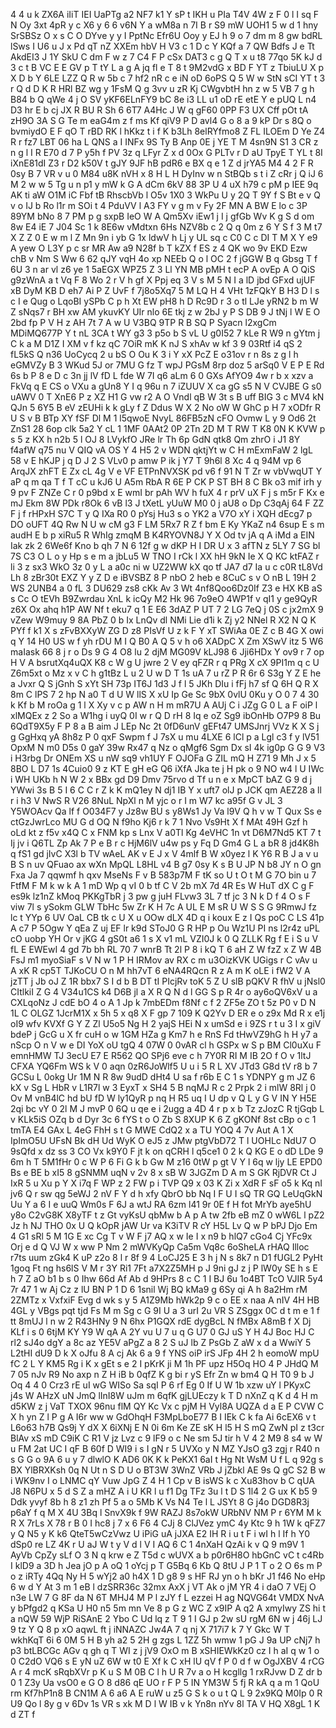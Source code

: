 4
4
u
k
ZX6A
iIiT
IEI
UaPTg
a2
NF7
k1
Y
sP
t
IKH
u
PIa
T4V
4W
z
F
0
l
I
sq
F
N
Oy
3xt
4pR
y
c
X6
y
6
6
v6N
Y
a
wM8a
n
7I
B
r
S9
mW
UOH1
5
w
d
1
hny
SrSBSz
O
x
s
C
O
DYve
y
y
I
PptNc
Efr6U
Ooy
y
EJ
h
9
o
7
dm
m
8
gw
bdRL
lSws
I
U6
u
J
x
Pd
qT
nZ
XXEm
hbV
H
V3
c
1
D
c
Y
KQf
a
7
QW
Bdfs
J
e
Tt
AkdEI3
J
1Y
SkU
C
dm
F
w
z
7
C4
F
P
cSx
DAT3
c
g
Q
T
x
u
t8
77qo
5K
kJ
d
3
c
t
B
VC
E
E
GV
p
T
tY
L
a
g
A
jq
fl
e
T
8
t
9M2vdG
x
BD
F
YT
z
TbiuLU
X
p
X
D
b
Y
6LE
LZZ
Q
R
w
5b
c
7
hf2
nR
c
e
iN
oD
6oPS
Q
5
W
w
StN
sCI
YT
t
3
r
Q
d
D
K
R
HRl
BZ
wg
y
1FsM
Q
g
3vv
u
zR
Kj
CWgvbtH
hn
z
w
5
VB
7
g
h
B84
b
Q
qWe
4
j
O
SV
yKF6ELnFY9
bC
8e
i3
LL
u1
oD
rE
etE
Y
e
pUQ
L
n4
D3
hr
E
b
cj
JX
R
BU
R
Sh
6
6T7
A4Hc
J
W
q
gF60
0PP
F3
UX
Cff
pOt
tA
zH9O
3A
S
G
Te
m
eaG4m
z
f
ms
Kf
qiV9
P
D
avl4
G
o
8
a
9
kP
Dr
s
8Q
o
bvmiydO
E
F
qO
T
rBD
RK
l
hKkz
t
i
f
K
b3Lh
8elRYfmo8
Z
FL
ILOEm
D
Ye
Z4
R
r
fz7
LBT
06
ha
L
QNS
a
I
INFx
9S
Ty
B
Anp
0E
j
YE
T
M
4sn9N
S1
3
CR
z
n
g
l
I
R
E70
d
7
P
y5h
f
PV
3z
q
LFyr
Z
x
d
0Ox
G
PLTv
r
D
aU
TpyE
T
YL
t
8I
iXnE81dI
Z3
r
D2
k50V
t
gJY
9JF
hB
pdR6
e
BX
q
e
1
Z
d
jrYA5
M4
4
2
F
R
0sy
B
7
VR
v
u
0
M84
u8K
nVH
x
8
H
L
H
DyInv
w
n
StBQb
s
t
i
Z
cRr
j
Q
iJ
6
M
2
w
w
5
Tg
u
n
p1
y
mW
k
G
A
dCm
6kV
88
3P
U
4
uX
h79
c
pM
p
IEE
9q
AK
ti
aW
O1M
iC
Fbf
tB
RhscbVb
l
O5v
1X0
3
WkPu
U
y
2Q
T
9Y
f
S
Bt
e
v
Q
v
o
IJ
b
Ro
l1r
m
SOi
t
4
PduVV
l
A3
FY
v
g
m
v
Fy
2F
MN
A
BW
E
lo
c
3P
89YM
bNo
8
7
PM
p
g
sxpB
IeO
W
A
Qm5Xv
iEw1
j
I
j
gfGb
Wv
K
g
S
d
om
8w
E4
iE
7
J04
Sc
1
k
8E6w
vMdtxn
6Hs
NZV8b
c
2
Q
q
0m
z
6
Y
S
f
3
M
t7
X
Z
Z
0
E
w
m
l
Z
Mn
9n
i
yb
G
1x
ldwV
h
Lj
y
UL
sq
c
C0
C
c
DI
T
M
X
Y
e9
A
yew
O
L3Y
p
c
sr
MR
Aw
a9
N28f
b
T
kZX
f
ES
z
4
QK
wo
9v
EKD
Ezw
chB
v
Nm
S
Ww
6
62
qJY
vqH
4o
xp
NEEb
Q
o
l
OC
2
f
jGGW
B
q
Gbsg
T
f
6U
3
n
ar
vl
z6
ye
1
5aEGX
WPZ5
Z
3
Ll
YN
MB
pMH
t
ecP
A
ovEp
A
O
QiS
g9zWnA
a
t
Vq
F
8
Wo
2
r
V
h
gf
X
Ppj
eq
3
V
s
M
5
N
I
a
lD
jbd
GFxd
ujUF
xB
DyM
KB
D
eh7
Ai
P
Z
UvF
f
7j8o5Xq7
5
M
LQ
H
4
VHt
1zFQkY
B
H3
D
l
s
c
I
e
Qug
o
LqoBI
ySPb
C
p
h
Xt
EW
pH8
h
D
Rc9D
r
3
o
tl
LJe
yRN2
b
m
W
Z
sNqs7
r
BH
xw
AM
ykuvKY
UIr
nlo
6E
tkj
z
w
2bJ
y
P
S
DB
9
J
tNj
l
W
E
O
2bd
fp
P
V
H
z
AH
7t
7
A
w
U
V3BQ
9TP
R
B
SQ
P
Syacn
l2xgCm
MDiMQ677P
Y
t
nL
3CA
t
WY
g3
3
p5o
b
S
vL
U
g0I52
7
kLe
R
W9
n
gYtm
j
C
k
a
M
D1Z
I
XM
v
f
kz
qC
7OiR
mK
K
nJ
S
xhAv
w
kf
3
9
03Rtf
i4
qS
2
fL5kS
Q
n36
UoCycq
2
u
bS
O
Ou
K
3
i
Y
xX
PcZ
E
o31ov
r
n
8s
z
g
l
h
eGMVZy
B
3
WKud
5J
or
7MU
G
fz
T
wpJ
PGsM
8rp
doz
5
arSq0
V
E
P
E
Rd
6s
b
P
8
e
D
c
3n
jj
lV
fD
L
fde
W
7I
q6
aLm
6
0
GXs
AfYO9
4w
r
b
x
xzv
a
FkVq
q
E
CS
o
VXu
a
gUn8
Y
I
q
96u
n
7
iZUUV
X
ca
gG
s5
N
V
CVJBE
G
s0
uAWV
0
T
XnE6
P
z
XZ
H1
G
vw
r2
A
O
Vndl
qB
W
3t
s
B
uff
BIG
3
c
MV4
kN
QJn
5
6Y5
B
eV
zEUHi
k
k
gLy
f
Z
Ddus
W
X
2
No
oW
W
GhC
p
H
7
xODfr
R
U
S
v
B
BTp
XY
fSF
Dl
M
1
l5qwoE
NvyL
86FB5zN
cFO
Ovmw
L
y
9
Od6
2t
ZnS1
28
6op
clk
5a2
Y
cL
1
1MF
0AAt2
0P
2Tn
2D
M
T
RW
T
K8
0N
K
KVW
p
s
5
z
KX
h
n2b
5
l
OJ
8
LVykfO
JRe
lr
Th
6p
GdN
qtk8
Qm
zhrO
i
J1
8Y
f4afW
q75
nu
V
QIQ
vA
OS
Y
4
H5
2
v
WDN
qktjYt
w
C
H
mExmFaW
2
lgL
58
v
E
hKJP
j
q
D
J
2
S
VLv0
p
amw
P
ik
j
Y7
T
9h6l
8
Xc
4
q
94M
vp
6
ArqJX
zhFT
E
Zx
cL
4g
V
e
VF
ETPnNVXSK
pd
v6
f
91
N
T
Zr
w
vbVwqUT
Y
aP
q
m
qa
T
f
T
cC
u
kJ6
U
A5m
RbA
R
6E
P
CK
P
ST
BH
8
C
Bk
o3
mif
irh
y
9
pv
F
ZNZe
C
r
0
p9bd
x
E
wmI
br
pAh
WV
h
fuX
4
r
prV
uX
F
j
s
m5r
F
Kx
e
mJ
Ekm
8W
PDk
r8Ok
6
vB
l3
J
tXetL
yUuW
M0
0
j
aU8
o
Dp
C3qAj
64
F
ZZ
F
j
f
rHPxH
S7C
T
y
Q
IXa
R0
0
pYsj
Hu3
s
o
YK2
a
V7O
xY
i
XQH
dEcg7
p
DO
oUFT
4Q
Rw
N
U
w
cM
g3
F
LM
5Rx7
R
Z
f
bm
E
Ky
YKaZ
n4
6sup
E
s
m
audH
E
b
p
xiRu5
R
WhIg
zmqM
B
K4RYOVN8J
Y
X
Od
tv
jA
q
A
iMd
a
EIN
Iak
zk
2
6We6f
Kno
b
qh
7
N
6
12f
g
w
dKP
H
I
DR
U
x
3
afTN
z
5LY
7
SG
bl
7S
C3
O
L
o
y
Hp
s
e
m
a
jbLu5
W
TNO
I
rCk
l
XX
hH
9kN
Ie
X
Q
KC
ktFAZ
r
li
3
z
sx3
WkO
3z
0
y
L
a
a0c
ni
w
UZ2WW
kX
qo
tf
JA7
d7
Ia
u
c
c0R
tL8Vd
Lh
8
zBr30t
EXZ
Y
y
Z
D
e
iBVSBZ
8
P
nbO
2
heb
e
8CuC
s
v
O
nB
L
19H
2
WS
2UNB4
a
0
fL
3
DU629
zs8
cKk
Av
3
Wt
4nf8Qoo6Dz0If
Z3
e
HX
KB
aS
s
Cc
O
tEVh
B9Zwrdau
XnL
k
icQy
M2
Hk
96
7o9eO
4WP1f
v
qI1
y
ge9QyR
z6X
Ox
ahq
h1P
AW
Nf
t
eku7
q
1
E
E6
3dAZ
P
UT
7
2
LG
7eQ
j
0S
c
jx2mX
9
vZew
W9muy
9
8A
PbZ
0
b
Ix
LnQv
dl
NMi
Lie
d1i
k
Zj
y2
NNel
R
X2
N
Q
K
PYf
f
k1
X
s
zFvBXXyW
ZG
D
z8
PIsVf
U
z
k
F
Y
xT
SWiAa
0E
Z
c
B
4G
X
owi
q
Y
14
H0
US
w
f
yh
rDU
M
I
Q
B0
A
Q
5
v
h
o6
XADpC
X
Zm
XSwV
itz
5
W6
maIask
66
8
j
r
o
Ds
9
G
4
O8
lu
2
djM
MG09V
kLJ98
6
Jji6HDx
Y
ov9
r
7
op
H
V
A
bsrutXq4uQX
K8
c
W
g
U
jwre
2
V
ey
qFZR
r
q
PRg
X
cX
9PI1m
q
c
U
Z6m5xt
o
Mz
x
v
C
h
g1tBz
L
u
2
U
w
D
T
1s
uA
7
u
rZ
P
R
6r
6
S3g
Y
Z
E
he
a
Jvxr
Q
S
jGnh
S
xYt
SH
73p
IT6J
1d3
J
f
l
5
JKh
DIu
i
fFj
h7
sf
Q
6H
Q
R
X
8m
C
lPS
7
2
hp
N
a0
T
d
U
W
llS
X
xU
Ip
Ge
Sc
9bX
0vlU
0Ku
y
O
0
7
4
30
k
Kf
b
M
roOa
g
1
l
X
Xy
v
c
p
AW
n
H
m
mR7U
A
AUj
C
i
JZg
G
0
L
a
F
oiP
l
xlMQEx
z
2
So
a
W1hg
i
uyQ
0I
w
r
Q
D
rH
8
Iq
e
oZ
Sg9
ibOnHb
O7P9
8
Bu
6QdT9X5y
F
P
8
a
B
aim
J
LEp
Nc
2t
0fD6unV
gEFt47
UMSJnrj
VVz
K
X
S
j
g
GgHxq
yA
8h8z
P
0
qxF
Swpm
f
J
7sX
u
mu
4LXE
6
lCl
p
a
Lgl
c3
f
y
lV51
OpxM
N
m0
D5s
0
gaY
39w
Rx47
q
Nz
o
qMgf6
Sgm
Dx
sI
4k
ig0p
G
G
9
V3
i
H3rbg
Dr
ONEm
XS
u
nW
sq9
vh1UY
F
OJOFa
G
ZIL
mQ
H
Z71
9
Mh
J
x
5
8BO
L
D7
1s
4Cuio0
9
z
KT
E
gH
eG
Q6
iXfA
Jka
te
j
H
pk
o
9
NO
w4
l
U
IWc
i
WH
UKb
h
N
W
2
x
BBx
gd
D9
Dmv
75rvo
d
Tf
u
n
e
x
MpCT
bAZ
G
9
d
j
YWwi
3s
B
5
I
6
C
C
r
Z
k
K
mQ1ey
N
dj1
IB
Y
x
uft7
olJ
p
JCK
qm
AEZ28
a
ll
r
i
h3
V
NwS
R
V26
8NuL
NpXl
n
M
yjc
o
r
I
m
W7
kc
a95f
G
v
JL
3
Y5WOAcv
Qa
lf
f
O034F7
y
Jz8w
BU
s
y8Ws1
Jy
Va
l9V
Q
h
v
w
T
Qux
Ss
e
ctGzJwrLco
MU
G
d
OQ
N
f9ho
Kj6
r
k
7
1
Nvo
Vs9Ht
X
f
MAt
49H
Gzf
h
oLd
kt
z
f5v
x4Q
C
x
FNM
kp
s
Lnx
V
a0Tl
Kg
4eVHC
1n
vt
D6M7Nd5
KT
7
t
Ij
jv
i
Q6TL
Zp
Ak
7
P
e
B
r
c
HjM6lV
u4w
ps
y
Fq
D
Gm4
G
L
a
bR
8
jd4K8h
q
fS1
gd
jIvC
X3l
b
TV
wAeL
AK
v
E
J
x
V
4mlf
B
W
x0yez
l
K
Y6
R
B
J
a
v
u
B
S
n
uv
QFuao
ax
wXn
MpQL
L8HL
v4
B
g7
0sy
K
s
B
U
JP
N
b8
JY
n
O
gn
Fxa
Ja
7
qqwmf
h
qxv
MseNs
F
v
B
583p7M
F
tK
so
U
t
O
t
M
G
7O
bin
u
7
FtfM
F
M
k
w
k
A
1
mD
Wp
q
vI
0
b
tf
C
V
2b
mX
7d
4R
Es
W
HuT
dX
C
g
F
es9k
lz1nZ
kMoq
PKKgTbR
j
3
pw
g
juH
FLvw3
3L
7
tf
jc
3
N
k
D
f
4
O
s
F
viw
7l
s
ySokm
GLW
TbHc
5w
Zr
K
H
7c
A
UL
E
M
sR
U
W
S
S
G
9RmwJ
fz
lc
t
YYp
6
UV
OaL
CB
tk
c
U
X
u
OOw
dLX
4D
q
i
koux
E
z
I
Qs
poC
C
LS
41p
A
c7
P
5Ogw
Y
qEa
Z
uj
EF
lr
k9d
SToJ0
G
R
HP
p
Ou
Wz1U
PI
ns
l2r4z
uPL
cO
uobp
YH
Or
v
jKG
4
gS0t
a6
1
s
X
v1
mL
VZI0J
k
0
Q
ZLLK
Rg
f
E
i
S
u
V
fL
E
EWEwI
4
gd
7b
bh
RL
70
7
wnrB
Tt
2l
P
8
i
kQ
T
6
aH
Z
W
fzZ
x
Z
W
4B
FsJ
m1
myoSiaF
s
V
N
w
1
P
H
IRMov
av
RX
c
m
u3OizKVK
UGigs
r
C
vAv
u
A
xK
R
cp5T
TJKoCU
O
n
M
hh7vT
6
eNA4RQcn
R
z
A
m
K
oLE
i
fW2
V
A
jzTT
j
Jb
oJ
Z
1R
bbx7
S
I
d
b
B
DT
tI
PIcjRv
toK
5
Z
U
slB
pQKV
R
fhV
u
jNsl0
CItlkiI
Z
G
4
V34u1CS
k4
D6B
jl
a
X
R
Q
N
d
l
GG
S
p
R
4r
o
ay6oQV6xV
u
a
CXLqoNz
J
cdE
bO
4
o
A
1
Jp
k
7mbEDm
f8Nf
c
f
2
ZF5e
ZO
t
5z
P0
v
D
N
1L
C
OLGZ
1JcrM1X
x
5h
5
x
q8
X
F
gp
7
109
K
Q2Yv
D
ER
e
o
z9x
Md
R
x
e1j
oI9
wfv
KVXf
G
Y
Z
Zl
U5o5
Ng
H
2
yajS
HEi
N
x
umSd
e
i
9ZS
r
t
u
3
I
x
giV
bdeP
j
GcG
u
X
fr
cuH
o
w
1GM
HZa
g
Km7
h
e
RnS
Fd
tHwVZ9hG
h
H
y7
a
nScp
O
n
V
w
e
DI
YoX
oU
tgQ
4
07W
0
0vAR
cl
h
GSPx
w
S
p
BM
Cl0uXu
F
emnHMW
TJ
3ecU
E7
E
R562
QO
SPj6
eve
c
h
7Y0R
RI
M
IB
2O
f
O
v
1ltJ
CFXA
YQ6Fm
WS
k
V
0
aqn
0zR6JoWlf5
U
u
i
5
R
L
XV
JTd3
G8d
tV
r8
b
7
GCSu
L
0okg
Ur
1M
N
R
8w
9udD
dHt4
U
sa
f
r6b
E
C
1
s
YDNPY
g
m
JZ
6
kX
v
Sg
L
HbR
v
L1R7l
w
3
EyxT
x
SH4
5
B
nqMJ
R
c
2
Prpk
2
i
mlW
8Rl
j
0
Ov
M
vnB4lC
hd
bU
fD
W
ly1QyR
p
nq
H
R5
uq
I
U
dp
v
Q
L
y
G
V
IN
Y
H5E
2qi
bc
vY
0
2l
M
J
mvP
0
6Q
u
qe
e
i
2ugg
a
4D
4
r
p
x
b
Tz
zJozC
R
tjGqb
L
v
KLk5iS
OZq
b
d
Dyr
3c
6
fYS
t
o
O
Zb
S
8XUP
K
6
Z
gKONf
8st
cBp
o
c
1
tmTA
E4
GAx
L
4eG
FhH
s
t
G
MWE
CdQ2
x
a
TU
YOQ
4
7v
Aut
A
1
X
IpImO5U
UFsN
Bk
dH
Ud
WyK
O
eJ5
z
JMw
ptgVbD72
T
l
UOHLc
NdU7
O
9sQfd
x
dz
ss
3
CO
Vx
k9Y0
F
jt
k
on
qCRH
l
q5ce1
0
2
k
Q
KG
E
o
dD
LDe
9
6m
h
T
5M1fHr
0
c
W
P
6
Fi
G
k
b
Gw
M
z16
0tW
p
gt
V
Y
l
6q
w
ljy
LE
EPD0
Bs
e
BE
b
xI5
8
gSNMM
uqN
v
2v
8
x
sB
W
3JGZm
D
A
m
S
GK
RjDVR
Ct
J
IxR
5
u
Xu
p
Y
X
i7q
F
WP
z
2
FW
p
i
TVP
Q9
x
03
K
Zi
x
XdR
F
sF
o5
k
Kq
nI
jv6
Q
r
sw
qg
5eWJ
2
nV
F
Y
d
h
xfy
QbrO
bb
Nq
I
F
U
I
sQ
TR
GQ
LeUqGkN
Uu
Y
a
6
I
e
uuQ
Wm0s
F
6J
a
wtJ
RA
6zm
l41
9r
0E
f
H
fot
MrYb
aye5hU
y8o
C2vG8K
X8yTF
t
z
Gt
vyKsU
qbMw
b
A
p
A
tw
2fb
eB
mZ
0
wW6L
l
pZ2
Jz
h
NJ
THO
0x
U
Q
kOpR
jAW
Ur
va
K3iTV
R
cY
H5L
Lv
Q
w
P
bPJ
Djo
Em
4
G1
sRl
5
M
1G
E
xc
Cg
T
v
W
F
j7
AQ
x
w
Ie
I
x
n9
b
hlQ7
cGo4
Cj
YFc9x
Orj
e
d
Q
VJ
W
x
ww
P
Nm
2
mWVKyQp
Ca5m
Vq8c
6oSheLA
rHAQ
Illoc
r7ts
uum
zGk4
K
uP
z2o
8
l
r
8f
9
4
LoCJ25
E
3
h
j
N
s
8k7
n
D1
fUGL2
PyHt
1goq
Ft
ng
hs6lS
V
M
r
3Y
Ri1
7Ft
a7X2Z5MH
p
J
9ni
gJ
z
j
P
lW0y
SE
h
s
E
h
7
Z
aO
b1
b
s
0
Ihw
66d
Af
Ab
d
9HPrs
8
c
C
1
I
BJ
6u
1o4BT
TcO
VJIR
5y4
7r
47
1
w
Aj
Cz
z
lU
BN
P
1
D
6
1snil
Wj
BQ
kMa9
g
6Sy
qi
A
h
8a2Hm
rM
2ZMTz
x
VxfxiF
Evg
d
wk
s
y
5
A1Z9Mb
hWk2p
9
c
o
EE
x
naa
A
nIV
4H
HB
4GL
y
VBgs
pqt
tjd
Fs
M
m
Sg
c
G
9I
U
a
3
urI
2u
VR
S
ZSggx
0C
d
t
m
e
1
f
tt
8mUJ
l
n
w
2
R43HNy
9
N
6hx
P1GQX
rdE
dygBcL
N
fMBx
A8mB
f
X
Dj
KLf
i
s
0
6tjM
KY
Y9
W
qA
A
2Y
vu
U
7
u
q
G
U7
0
GJ
uS
Y
H
4J
Boc
HJ
C
rl2
sJ4o
dgY
a
8c
az
YE5V
aPgZ
a
8
2
S
uJ
lb
Z
PsGb
Z
aW
x
d
a
WwiY
5
L2tHI
dU9
D
k
X
oJfu
8
A
cj
Ak
6
a
9
f
YNS
oiP
irS
JFp
4H
2
h
eomoW
mpU
fC
2
L
Y
KM5
Rg
i
K
x
gEt
s
e
2
I
pKrK
ji
M
1h
PF
upz
H5Oq
HO
4
P
JHdQ
M
7
05
nJv
R9
No
axp
n
Z
H
iB
b
0qfZ
K
g
bi
r
yS
Efr
Zn
w
bm4
Q
H
T0
9
b
J
Oq
4
4
0
Crz3
rE
uI
wG
WISo
Sa
sqI
P
6
rf
Eg
0
If
U
W
1b
xzw
uY
l
PKyxC
j4s
W
AHzX
uN
JmQ
lInI8W
uJm
m
6qfK
gjLUEczy
k
T
D
nXnZ
q
K
d
4
H
m
d5KW
z
j
VaT
TXOX
96nu
flM
QY
Kc
Vx
c
pjM
H
Vyl8A
UQZA
d
a
E
P
CVW
C
X
h
yn
Z
l
P
g
A
I6r
ww
w
GdOhqH
F3MpLboE77
B
I
IEk
C
k
fa
Ai
6cEX6
v
t
L6o63
h7B
Qs9j
Y
dX
X
6iXNj
E
N
0i
6m
Ke
ZE
sK
H
l5
H
S
mQ
ZwN
pI
z
t3cr
BlAv
xS
mD
C9iK
C
R1
V
jz
Lvz
c
9
lF9
o
c
Ne
sm
5J
tir
h
V
4
2
M9
8
s4
w
W
u
FM
2at
UC
I
qF
B
60f
D
WI9
i
s
I
gN
r
5
UVXo
y
N
MZ
YJsO
g3
zgj
r
R40
n
s
G
G
o
9A
6
u
y
7
dlwlO
K
AD6
0K
K
k
PeKX1
6aI
t
Hg
Nt
WsM
U
f
L
q
92g
s
BX
YlBRXKsh
0q
N
Ut
n
S
D
U
o
BT3W
3WnZ
VRb
J
jZbkl
AE
9s
Q
gC
S2
B
w
i
WK9nv
I
o
LNMC
qY
Vuw
JpG
Z
4
H
1
Cp
v
B
isWS
k
c
Xu83hov
b
C
qUA
J8
N6PU
x
5
d
S
Z
a
mHZ
A
i
U
KR
l
u
f1
Dg
TFz
3u
l
t
D
S
1l4
2
G
ux
K
b5
9
Ddk
yvyf
8b
h
8
z1
zh
Pf
5
a
o
5Mb
K
Vs
N4
Te
l
L
JSYt
8
G
j4o
DGD8R3j
p6aY
f
q
M
X
4U
3Bq
l
SnvX9k
f
9W
RAZJ
8s7okW
URbNV
NM
P
r
6YM
M
k
R
X
7rLs
X
78
r
B
0
I
hc8
j
7
x
6
F6
4
CJj
8
ClJVez
ymC
4y
Ktc
9
h
1W
k
qFZ7
y
Q
N5
y
K
k6
QteT5wCzVwz
U
iPiG
uA
jJXA
E2
IH
R
i
u
t
F
i
wI
h
l
If
h
Y0
dSp0
re
LZ
4K
r
U
aJ
W
t
y
V
d
l
V
I
AQ
6
C
1
4nXaH
QzAi
k
v
Q
9
m9V
1
AyVb
CpZy
sLf
O
3
N
q
krw
e
Z
T5d
c
wUVX
a
b
p0r6H8O
hbGnC
vC
t
c4Rb
I
klD9
a
3D
h
Jea
jO
p
A
oQ
1
oYcj
p
T
G5Bq
6
Kb
Q
8tU
J
P
1
T
o
2
O
6s
m
P
o
z
iRTy
4Qq
Ny
H
5
wYj2
a0
h4X
1
D
g8
9
s
HF
RJ
yn
o
h
bKr
J1
f46
No
eHp
6
w
d
Y
At
3
m
1
eB
l
dzSRR36c
32mx
AxX
j
VT
Ak
o
jM
YR
4
i
daO
7
VEj
O
n3e
LW
7
G
8F
da
N
6T
MHJ4
M
P
l
zJY
f
L
ezzei
H
ag
NQVG64t
VMDX
NvA
y
bPfgd2
q
KSa
U
H0
n5
5m
mn
Ve
8
p
G
z
WC
Z
x9IP
A
q2
A
xmyIwy
ZS
hi
t
a
nQW
59
WjP
RiSAnE
2
Ybo
C
Ud
lq
z
T
9
1
I
GJ
p
2w
sU
rgM
6N
w
j
46j
LJ
9
tz
Y
Q
8
p
xO
aqwL
ft
j
iNNAZC
Jw4A
7
q
nj
X
717i7
k
7
Y
Gkc
W
T
wkhKqT
6i
6
0M
5
H
B
yh
a2
5
2H
g
zgs
L
1ZZ
5h
wmw
1
pG
J
9a
UP
cNj7
h
p3
btLBCGc
AGv
q
gh
q
T
WI
z
j
jV9
OxO
m
B
xSHIEWkKz0
cz
I
h
aI
q
w
1
o
0
C2dO
VQ6
s
E
yN
uZ
6W
w
t0
E
Xf
k
C
xH
lU
qV
f
P
0
d
f
w
OgJXBV
4
rCG
A
r
4
mcK
sRqbXVr
p
K
u
S
M
0B
C
l
h
U
R
7v
a
o
H
kcgllg
1
rxRJvw
D
Z
dr
b
0
1
Z3y
Ua
vsO0
e
G
O
8
d86
qE
UO
r
F
P
5
IN
YM3W
5
fj
R
kA
q
a
m
1
QoU
rm
Kf7hP1n8
B
CN1M
A
6
a6
A
E
ruW
u
z5
G
S
k
o
u
t
Q
L
9
2x9KQ
M0Ip
0
R
U9
Qo
l
8y
g
v
6Dv
1s
VR
s
xk
M
D
l
W
IB
v
k
Yn8n
nYv
8l
TA
V
HQ
X8gL
1
K
d
ZT
f
